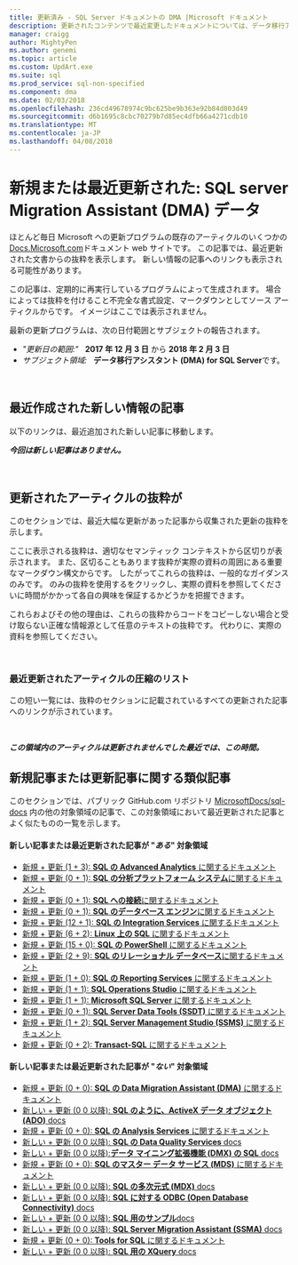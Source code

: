```yaml
---
title: 更新済み - SQL Server ドキュメントの DMA |Microsoft ドキュメント
description: 更新されたコンテンツで最近変更したドキュメントについては、データ移行アシスタント (DMA) 用 Microsoft SQL Server のスニペットを表示します。
manager: craigg
author: MightyPen
ms.author: genemi
ms.topic: article
ms.custom: UpdArt.exe
ms.suite: sql
ms.prod_service: sql-non-specified
ms.component: dma
ms.date: 02/03/2018
ms.openlocfilehash: 236cd49678974c9bc625be9b363e92b84d803d49
ms.sourcegitcommit: d6b1695c8cbc70279b7d85ec4dfb66a4271cdb10
ms.translationtype: MT
ms.contentlocale: ja-JP
ms.lasthandoff: 04/08/2018
---
```

# <a name="new-and-recently-updated-data-migration-assistant-dma-for-sql-server"></a>新規または最近更新された: SQL server Migration Assistant (DMA) データ



ほとんど毎日 Microsoft への更新プログラムの既存のアーティクルのいくつかの[Docs.Microsoft.com](http://docs.microsoft.com/)ドキュメント web サイトです。 この記事では、最近更新された文書からの抜粋を表示します。 新しい情報の記事へのリンクも表示される可能性があります。

この記事は、定期的に再実行しているプログラムによって生成されます。 場合によっては抜粋を付けること不完全な書式設定、マークダウンとしてソース アーティクルからです。 イメージはここでは表示されません。

最新の更新プログラムは、次の日付範囲とサブジェクトの報告されます。



- *"更新日の範囲:"* &nbsp; **2017 年 12 月 3 日**&nbsp;から&nbsp;**2018 年 2 月 3 日**
- *サブジェクト領域:* &nbsp; **データ移行アシスタント (DMA) for SQL Server**です。




&nbsp;

## <a name="new-articles-created-recently"></a>最近作成された新しい情報の記事

以下のリンクは、最近追加された新しい記事に移動します。


***今回は新しい記事はありません。***



&nbsp;

## <a name="updated-articles-with-excerpts"></a>更新されたアーティクルの抜粋が

このセクションでは、最近大幅な更新があった記事から収集された更新の抜粋を示します。

ここに表示される抜粋は、適切なセマンティック コンテキストから区切りが表示されます。 また、区切ることもあります抜粋が実際の資料の周囲にある重要なマークダウン構文からです。 したがってこれらの抜粋は、一般的なガイダンスのみです。 のみの抜粋を使用するをクリックし、実際の資料を参照してくださいに時間がかかって各自の興味を保証するかどうかを把握できます。

これらおよびその他の理由は、これらの抜粋からコードをコピーしない場合と受け取らない正確な情報源として任意のテキストの抜粋です。 代わりに、実際の資料を参照してください。





&nbsp;

<a name="compactupdatedlist"/>

### <a name="compact-list-of-articles-updated-recently"></a>最近更新されたアーティクルの圧縮のリスト

この短い一覧には、抜粋のセクションに記載されているすべての更新された記事へのリンクが示されています。





&nbsp;

***この領域内のアーティクルは更新されませんでした最近では、この時間。***






## <a name="similar-articles-about-new-or-updated-articles"></a>新規記事または更新記事に関する類似記事

このセクションでは、パブリック GitHub.com リポジトリ [MicrosoftDocs/sql-docs](https://github.com/MicrosoftDocs/sql-docs/) 内の他の対象領域の記事で、この対象領域において最近更新された記事とよく似たものの一覧を示します。


#### <a name="subject-areas-that-do-have-new-or-recently-updated-articles"></a>新しい記事または最近更新された記事が "*ある*" 対象領域


- [新規 + 更新 (1 + 3):&nbsp;**SQL の Advanced Analytics** に関するドキュメント](../advanced-analytics/new-updated-advanced-analytics.md)
- [新規 + 更新 (0 + 1):&nbsp;**SQL の分析プラットフォーム システム**に関するドキュメント](../analytics-platform-system/new-updated-analytics-platform-system.md)
- [新規 + 更新 (0 + 1):&nbsp;**SQL への接続**に関するドキュメント](../connect/new-updated-connect.md)
- [新規 + 更新 (0 + 1):&nbsp;**SQL のデータベース エンジン**に関するドキュメント](../database-engine/new-updated-database-engine.md)
- [新規 + 更新 (12 + 1): **SQL の Integration Services** に関するドキュメント](../integration-services/new-updated-integration-services.md)
- [新規 + 更新 (6 + 2):&nbsp;**Linux 上の SQL** に関するドキュメント](../linux/new-updated-linux.md)
- [新規 + 更新 (15 + 0): **SQL の PowerShell** に関するドキュメント](../powershell/new-updated-powershell.md)
- [新規 + 更新 (2 + 9):&nbsp;**SQL のリレーショナル データベース**に関するドキュメント](../relational-databases/new-updated-relational-databases.md)
- [新規 + 更新 (1 + 0):&nbsp;**SQL の Reporting Services** に関するドキュメント](../reporting-services/new-updated-reporting-services.md)
- [新規 + 更新 (1 + 1):&nbsp;**SQL Operations Studio** に関するドキュメント](../sql-operations-studio/new-updated-sql-operations-studio.md)
- [新規 + 更新 (1 + 1):&nbsp;**Microsoft SQL Server** に関するドキュメント](../sql-server/new-updated-sql-server.md)
- [新規 + 更新 (0 + 1):&nbsp;**SQL Server Data Tools (SSDT)** に関するドキュメント](../ssdt/new-updated-ssdt.md)
- [新規 + 更新 (1 + 2):&nbsp;**SQL Server Management Studio (SSMS)** に関するドキュメント](../ssms/new-updated-ssms.md)
- [新規 + 更新 (0 + 2):&nbsp;**Transact-SQL** に関するドキュメント](../t-sql/new-updated-t-sql.md)



#### <a name="subject-areas-that-do-not-have-any-new-or-recently-updated-articles"></a>新しい記事または最近更新された記事が "*ない*" 対象領域


- [新規 + 更新 (0 + 0): **SQL の Data Migration Assistant (DMA)** に関するドキュメント](../dma/new-updated-dma.md)
- [新しい + 更新 (0 0 以降): **SQL のように、ActiveX データ オブジェクト (ADO)** docs](../ado/new-updated-ado.md)
- [新規 + 更新 (0 + 0): **SQL の Analysis Services** に関するドキュメント](../analysis-services/new-updated-analysis-services.md)
- [新しい + 更新 (0 0 以降): **SQL の Data Quality Services** docs](../data-quality-services/new-updated-data-quality-services.md)
- [新しい + 更新 (0 0 以降):**データ マイニング拡張機能 (DMX) の SQL** docs](../dmx/new-updated-dmx.md)
- [新規 + 更新 (0 + 0): **SQL のマスター データ サービス (MDS)** に関するドキュメント](../master-data-services/new-updated-master-data-services.md)
- [新しい + 更新 (0 0 以降): **SQL の多次元式 (MDX)** docs](../mdx/new-updated-mdx.md)
- [新しい + 更新 (0 0 以降): **SQL に対する ODBC (Open Database Connectivity)** docs](../odbc/new-updated-odbc.md)
- [新しい + 更新 (0 0 以降): **SQL 用のサンプル**docs](../samples/new-updated-samples.md)
- [新しい + 更新 (0 0 以降): **SQL Server Migration Assistant (SSMA)** docs](../ssma/new-updated-ssma.md)
- [新規 + 更新 (0 + 0): **Tools for SQL**  に関するドキュメント](../tools/new-updated-tools.md)
- [新しい + 更新 (0 0 以降): **SQL 用の XQuery** docs](../xquery/new-updated-xquery.md)


